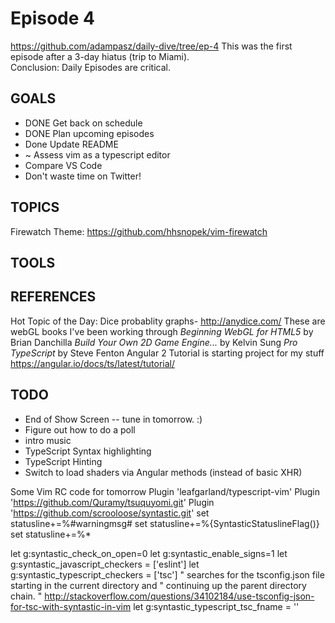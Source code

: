 
# Episode 4
https://github.com/adampasz/daily-dive/tree/ep-4
This was the first episode after a 3-day hiatus (trip to Miami).  
Conclusion: Daily Episodes are critical.  


## GOALS
* DONE Get back on schedule
* DONE Plan upcoming episodes
* Done Update README 
* ~ Assess vim as a typescript editor
* Compare VS Code
* Don't waste time on Twitter!

## TOPICS
Firewatch Theme: https://github.com/hhsnopek/vim-firewatch

## TOOLS

## REFERENCES
Hot Topic of the Day: Dice probablity graphs- http://anydice.com/
These are webGL books I've been working through
*Beginning WebGL for HTML5* by Brian Danchilla
*Build Your Own 2D Game Engine...* by Kelvin Sung
*Pro TypeScript* by Steve Fenton
Angular 2 Tutorial is starting project for my stuff https://angular.io/docs/ts/latest/tutorial/

## TODO
* End of Show Screen -- tune in tomorrow. :)
* Figure out how to do a poll
* intro music
* TypeScript Syntax highlighting
* TypeScript Hinting
* Switch to load shaders via Angular methods (instead of basic XHR)

Some Vim RC code for tomorrow
Plugin 'leafgarland/typescript-vim'
Plugin 'https://github.com/Quramy/tsuquyomi.git'
Plugin 'https://github.com/scrooloose/syntastic.git'
set statusline+=%#warningmsg#
set statusline+=%{SyntasticStatuslineFlag()}
set statusline+=%*

let g:syntastic_check_on_open=0
let g:syntastic_enable_signs=1
let g:syntastic_javascript_checkers = ['eslint']
let g:syntastic_typescript_checkers = ['tsc']
" searches for the tsconfig.json file starting in the current directory and
" continuing up the parent directory chain.
" http://stackoverflow.com/questions/34102184/use-tsconfig-json-for-tsc-with-syntastic-in-vim
let g:syntastic_typescript_tsc_fname = ''
